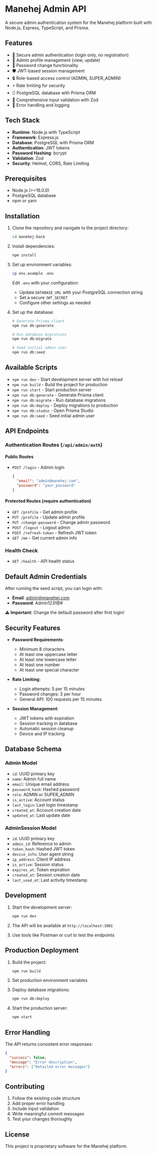 # Manehej Admin API

A secure admin authentication system for the Manehej platform built with Node.js, Express, TypeScript, and Prisma.

## Features

- 🔐 Secure admin authentication (login only, no registration)
- 👤 Admin profile management (view, update)
- 🔑 Password change functionality
- 🛡️ JWT-based session management
- 🔒 Role-based access control (ADMIN, SUPER_ADMIN)
- ⚡ Rate limiting for security
- 🗄️ PostgreSQL database with Prisma ORM
- 📝 Comprehensive input validation with Zod
- 🚨 Error handling and logging

## Tech Stack

- **Runtime**: Node.js with TypeScript
- **Framework**: Express.js
- **Database**: PostgreSQL with Prisma ORM
- **Authentication**: JWT tokens
- **Password Hashing**: bcrypt
- **Validation**: Zod
- **Security**: Helmet, CORS, Rate Limiting

## Prerequisites

- Node.js (>=16.0.0)
- PostgreSQL database
- npm or yarn

## Installation

1. Clone the repository and navigate to the project directory:
   ```bash
   cd manehej-back
   ```

2. Install dependencies:
   ```bash
   npm install
   ```

3. Set up environment variables:
   ```bash
   cp env.example .env
   ```
   Edit `.env` with your configuration:
   - Update `DATABASE_URL` with your PostgreSQL connection string
   - Set a secure `JWT_SECRET`
   - Configure other settings as needed

4. Set up the database:
   ```bash
   # Generate Prisma client
   npm run db:generate
   
   # Run database migrations
   npm run db:migrate
   
   # Seed initial admin user
   npm run db:seed
   ```

## Available Scripts

- `npm run dev` - Start development server with hot reload
- `npm run build` - Build the project for production
- `npm run start` - Start production server
- `npm run db:generate` - Generate Prisma client
- `npm run db:migrate` - Run database migrations
- `npm run db:deploy` - Deploy migrations to production
- `npm run db:studio` - Open Prisma Studio
- `npm run db:seed` - Seed initial admin user

## API Endpoints

### Authentication Routes (`/api/admin/auth`)

#### Public Routes
- `POST /login` - Admin login
  ```json
  {
    "email": "admin@manehej.com",
    "password": "your_password"
  }
  ```

#### Protected Routes (require authentication)
- `GET /profile` - Get admin profile
- `PUT /profile` - Update admin profile
- `PUT /change-password` - Change admin password
- `POST /logout` - Logout admin
- `POST /refresh-token` - Refresh JWT token
- `GET /me` - Get current admin info

### Health Check
- `GET /health` - API health status

## Default Admin Credentials

After running the seed script, you can login with:
- **Email**: admin@manehej.com
- **Password**: Admin123!@#

⚠️ **Important**: Change the default password after first login!

## Security Features

- **Password Requirements**:
  - Minimum 8 characters
  - At least one uppercase letter
  - At least one lowercase letter
  - At least one number
  - At least one special character

- **Rate Limiting**:
  - Login attempts: 5 per 15 minutes
  - Password changes: 3 per hour
  - General API: 100 requests per 15 minutes

- **Session Management**:
  - JWT tokens with expiration
  - Session tracking in database
  - Automatic session cleanup
  - Device and IP tracking

## Database Schema

### Admin Model
- `id`: UUID primary key
- `name`: Admin full name
- `email`: Unique email address
- `password_hash`: Hashed password
- `role`: ADMIN or SUPER_ADMIN
- `is_active`: Account status
- `last_login`: Last login timestamp
- `created_at`: Account creation date
- `updated_at`: Last update date

### AdminSession Model
- `id`: UUID primary key
- `admin_id`: Reference to admin
- `token_hash`: Hashed JWT token
- `device_info`: User agent string
- `ip_address`: Client IP address
- `is_active`: Session status
- `expires_at`: Token expiration
- `created_at`: Session creation date
- `last_used_at`: Last activity timestamp

## Development

1. Start the development server:
   ```bash
   npm run dev
   ```

2. The API will be available at `http://localhost:3001`

3. Use tools like Postman or curl to test the endpoints

## Production Deployment

1. Build the project:
   ```bash
   npm run build
   ```

2. Set production environment variables

3. Deploy database migrations:
   ```bash
   npm run db:deploy
   ```

4. Start the production server:
   ```bash
   npm start
   ```

## Error Handling

The API returns consistent error responses:
```json
{
  "success": false,
  "message": "Error description",
  "errors": ["Detailed error messages"]
}
```

## Contributing

1. Follow the existing code structure
2. Add proper error handling
3. Include input validation
4. Write meaningful commit messages
5. Test your changes thoroughly

## License

This project is proprietary software for the Manehej platform.
